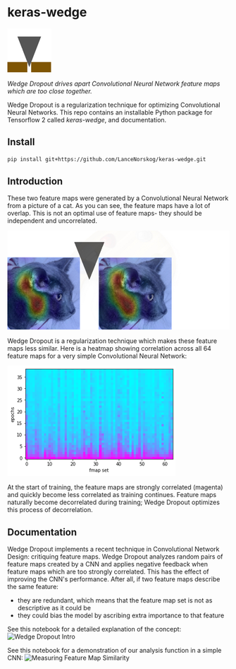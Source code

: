 # keras-wedge
![wedge image](pics/wedge_4_100.png)

*Wedge Dropout drives apart Convolutional Neural Network feature maps which are too close together.*

Wedge Dropout is a regularization technique for optimizing Convolutional Neural Networks. This repo contains an installable Python package for Tensorflow 2 called *keras-wedge*, and documentation.

## Install

```bash
pip install git+https://github.com/LanceNorskog/keras-wedge.git
```

## Introduction
These two feature maps were generated by a Convolutional Neural Network from a picture of a cat. As you can see, the feature maps have a lot of overlap. This is not an optimal use of feature maps- they should be independent and uncorrelated.

![cat image](pics/cat_feature_map_horiz_wedge.jpg)

Wedge Dropout is a regularization technique which makes these feature maps less similar. Here is a heatmap showing correlation across all 64 feature maps for a very simple Convolutional Neural Network:

![heatmap](pics/Feature%20Map%20Similarity%20Grid%20-%20Color.png)

At the start of training, the feature maps are strongly correlated (magenta) and quickly become less correlated as training continues. Feature maps naturally become decorrelated during training; Wedge Dropout optimizes this process of decorrelation.

## Documentation

Wedge Dropout implements a recent technique in Convolutional Network Design: critiquing feature maps. Wedge Dropout analyzes random pairs of feature maps created by a CNN and applies negative feedback when feature maps which are too strongly correlated. This has the effect of improving the CNN's performance. After all, if two feature maps describe the same feature:
* they are redundant, which means that the feature map set is not as descriptive as it could be 
* they could bias the model by ascribing extra importance to that feature

See this notebook for a detailed explanation of the concept:
![Wedge Dropout Intro](https://github.com/LanceNorskog/keras-wedge/blob/main/notebooks/Wedge_Dropout_Introduction.ipynb)

See this notebook for a demonstration of our analysis function in a simple CNN:
![Measuring Feature Map Similarity](https://github.com/LanceNorskog/keras-wedge/blob/main/notebooks/WedgeDropout_Similarity_mnist_convnet.ipynb)

